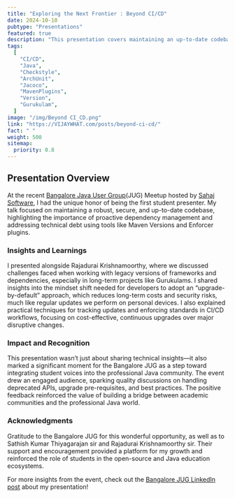 ```yaml
---
title: "Exploring the Next Frontier : Beyond CI/CD"
date: 2024-10-10
pubtype: "Presentations"
featured: true
description: "This presentation covers maintaining an up-to-date codebase by using Maven Versions and Enforcer plugins to proactively manage dependencies and minimize technical debt. It addresses deprecated APIs, enforces CI/CD standards, and overcomes business objections to updates, ensuring a secure and beginner-friendly development environment with minimal upgrade costs."
tags:
  [
    "CI/CD",
    "Java",
    "Checkstyle",
    "ArchUnit",
    "Jacoco",
    "MavenPlugins",
    "Version",
    "Gurukulam",
  ]
image: "/img/Beyond CI_CD.png"
link: "https://VIJAYWHAT.com/posts/beyond-ci-cd/"
fact: " "
weight: 500
sitemap:
  priority: 0.8
---
```


## Presentation Overview

At the recent [Bangalore Java User Group](https://www.linkedin.com/company/bangalorejug/)(JUG) Meetup hosted by [Sahaj Software](https://www.linkedin.com/company/sahajsoftware/), I had the unique honor of being the first student presenter. My talk focused on maintaining a robust, secure, and up-to-date codebase, highlighting the importance of proactive dependency management and addressing technical debt using tools like Maven Versions and Enforcer plugins.

### Insights and Learnings

I presented alongside Rajadurai Krishnamoorthy, where we discussed challenges faced when working with legacy versions of frameworks and dependencies, especially in long-term projects like Gurukulams. I shared insights into the mindset shift needed for developers to adopt an “upgrade-by-default” approach, which reduces long-term costs and security risks, much like regular updates we perform on personal devices. I also explained practical techniques for tracking updates and enforcing standards in CI/CD workflows, focusing on cost-effective, continuous upgrades over major disruptive changes.

### Impact and Recognition

This presentation wasn’t just about sharing technical insights—it also marked a significant moment for the Bangalore JUG as a step toward integrating student voices into the professional Java community. The event drew an engaged audience, sparking quality discussions on handling deprecated APIs, upgrade pre-requisites, and best practices. The positive feedback reinforced the value of building a bridge between academic communities and the professional Java world.

### Acknowledgments

Gratitude to the Bangalore JUG for this wonderful opportunity, as well as to Sathish Kumar Thiyagarajan sir and Rajadurai Krishnamoorthy sir. Their support and encouragement provided a platform for my growth and reinforced the role of students in the open-source and Java education ecosystems.

For more insights from the event, check out the [Bangalore JUG LinkedIn post](https://www.linkedin.com/posts/bangalorejug_meetup-java-academic-activity-7227967835380072448-E29I?utm_source=share&utm_medium=member_desktop) about my presentation!

